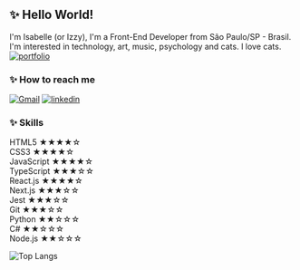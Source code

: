 ## ✨ Hello World!
I'm Isabelle (or Izzy), I'm a Front-End Developer from São Paulo/SP - Brasil.  
I'm interested in technology, art, music, psychology and cats. I love cats.  
[![portfolio](https://img.shields.io/badge/my_portfolio-000?style=for-the-badge&logo=ko-fi&logoColor=white)](https://isabellegj.github.io/)

### ✨ How to reach me
[![Gmail](https://img.shields.io/badge/Gmail-D14836?style=for-the-badge&logo=gmail&logoColor=white)](mailto:isabellegjesuino@gmail.com)
[![linkedin](https://img.shields.io/badge/linkedin-0A66C2?style=for-the-badge&logo=linkedin&logoColor=white)](https://www.linkedin.com/in/isabelle-jesuino)

### ✨ Skills
HTML5 ★★★★☆  
CSS3 ★★★★☆  
JavaScript ★★★★☆  
TypeScript ★★★☆☆  
React.js ★★★★☆  
Next.js ★★★☆☆  
Jest ★★★☆☆  
Git ★★★☆☆  
Python ★★☆☆☆  
C# ★★☆☆☆  
Node.js ★★☆☆☆  

![Top Langs](https://github-readme-stats-git-masterrstaa-rickstaa.vercel.app/api/top-langs/?username=isabellegj&layout=compact&bg_color=000&border_color=30A3DC&title_color=E94D5F&text_color=FFF)
